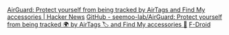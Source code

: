 
[AirGuard: Protect yourself from being tracked by AirTags and Find My accessories | Hacker News](https://news.ycombinator.com/item?id=28577951)
[GitHub - seemoo-lab/AirGuard: Protect yourself from being tracked 🌍 by AirTags 🏷 and Find My accessories 📍](https://github.com/seemoo-lab/AirGuard)
[F-Droid](https://f-droid.org/app/de.seemoo.at_tracking_detection)
